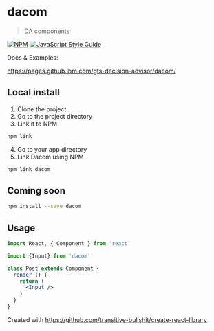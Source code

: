 # dacom

> DA components

[![NPM](https://img.shields.io/npm/v/dacom.svg)](https://www.npmjs.com/package/dacom) [![JavaScript Style Guide](https://img.shields.io/badge/code_style-standard-brightgreen.svg)](https://standardjs.com)

Docs & Examples:

https://pages.github.ibm.com/gts-decision-advisor/dacom/

## Local install

1. Clone the project
2. Go to the project directory
3. Link it to NPM

```bash
npm link
```

4. Go to your app directory
5. Link Dacom using NPM

```bash
npm link dacom
```

## Coming soon

```bash
npm install --save dacom
```

## Usage

```jsx
import React, { Component } from 'react'

import {Input} from 'dacom'

class Post extends Component {
  render () {
    return (
      <Input />
    )
  }
}
```

Created with https://github.com/transitive-bullshit/create-react-library
